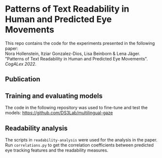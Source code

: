 # Patterns of Text Readability in Human and Predicted Eye Movements

This repo contains the code for the experiments presented in the following paper:  
Nora Hollenstein, Itziar Gonzalez-Dios, Lisa Beinborn & Lena Jäger. "Patterns of Text Readability in Human and Predicted Eye Movements". _CogALex 2022_.

## Publication

## Training and evaluating models
The code in the following repository was used to fine-tune and test the models: https://github.com/DS3Lab/multilingual-gaze

## Readability analysis
The scripts in `readability-analysis` were used for the analysis in the paper.  
Run `correlations.py` to get the correlation coefficients between predicted eye tracking features and the readability measures.
